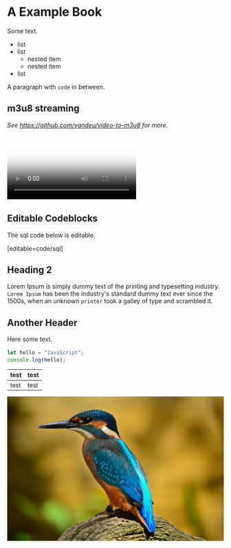 # A Example Book

Some text.

- list
- list
  - nested item
  - nested item
- list

A paragraph with `code` in between.

## m3u8 streaming

_See https://github.com/yandeu/video-to-m3u8 for more._

<div class="video-wrapper">
  <video preload="none" poster="https://yandeu.github.io/video-to-m3u8/out/thumbnail.jpg" controls>
    <source src="https://yandeu.github.io/video-to-m3u8/out/playlist.m3u8" type="application/x-mpegURL" />
  </video>
</div>

## Editable Codeblocks

The sql code below is editable.

[editable=code/sql]

## Heading 2

Lorem Ipsum is simply dummy text of the printing and typesetting industry. `Lorem Ipsum` has been the industry's standard dummy text ever since the 1500s, when an unknown `printer` took a galley of type and scrambled it.

## Another Header

Here some text.

```js
let hello = "JavaScript";
console.log(hello);
```

| test | test |
| ---- | ---- |
| test | test |

![](./img/blue-bird.jpg)
